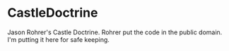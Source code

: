 CastleDoctrine
==============

Jason Rohrer's Castle Doctrine.  Rohrer put the code in the public domain.  I'm putting it here for safe keeping.
